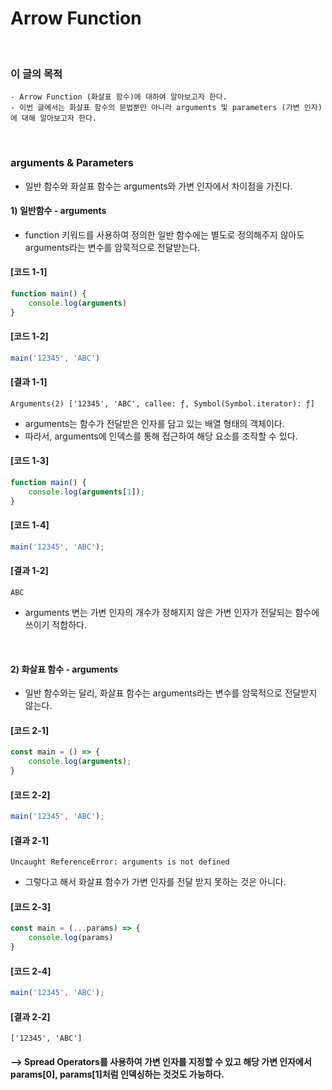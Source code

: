 # Arrow Function
<br/>

### 이 글의 목적
    - Arrow Function (화살표 함수)에 대하여 알아보고자 한다.
    - 이번 글에서는 화살표 함수의 문법뿐만 아니라 arguments 및 parameters (가변 인자)에 대해 알아보고자 한다.
<br/>

### arguments & Parameters
- 일반 함수와 화살표 함수는 arguments와 가변 인자에서 차이점을 가진다.
#### 1) 일반함수 - arguments
- function 키워드를 사용하여 정의한 일반 함수에는 별도로 정의해주지 않아도 arguments라는 변수를 암묵적으로 전달받는다.
#### [코드 1-1]
```javascript
function main() {
    console.log(arguments)
}
```
#### [코드 1-2]
```javascript
main('12345', 'ABC')
```
#### [결과 1-1]
```plaintext
Arguments(2) ['12345', 'ABC', callee: ƒ, Symbol(Symbol.iterator): ƒ]
```
- arguments는 함수가 전달받은 인자를 담고 있는 배열 형태의 객체이다.
- 따라서, arguments에 인덱스를 통해 접근하여 해당 요소를 조작할 수 있다.
#### [코드 1-3]
```javascript
function main() {
    console.log(arguments[1]);
}
```
#### [코드 1-4]
```javascript
main('12345', 'ABC');
```
#### [결과 1-2]
```plaintext
ABC
```
- arguments 변는 가변 인자의 개수가 정해지지 않은 가변 인자가 전달되는 함수에 쓰이기 적합하다.
<br/>

#### 2) 화살표 함수 - arguments
- 일반 함수와는 달리, 화살표 함수는 arguments라는 변수를 암묵적으로 전달받지 않는다.
#### [코드 2-1]
```javascript
const main = () => {
    console.log(arguments);
}
```
#### [코드 2-2]
```javascript
main('12345', 'ABC');
```
#### [결과 2-1]
```plaintext
Uncaught ReferenceError: arguments is not defined
```
- 그렇다고 해서 화살표 함수가 가변 인자를 전달 받지 못하는 것은 아니다.
#### [코드 2-3]
```javascript
const main = (...params) => {
    console.log(params)
}
```
#### [코드 2-4]
```javascript
main('12345', 'ABC');
```
#### [결과 2-2]
```plaintext
['12345', 'ABC']
```
#### --> Spread Operators를 사용하여 가변 인자를 지정할 수 있고 해당 가변 인자에서 params[0], params[1]처럼 인덱싱하는 것것도 가능하다.
